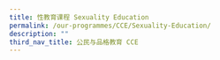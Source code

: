 ```yaml
---
title: 性教育课程 Sexuality Education
permalink: /our-programmes/CCE/Sexuality-Education/
description: ""
third_nav_title: 公民与品格教育 CCE
---
```

